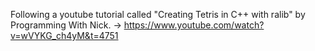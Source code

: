 Following a youtube tutorial called "Creating Tetris in C++ with ralib" by Programming With Nick. -> https://www.youtube.com/watch?v=wVYKG_ch4yM&t=4751
